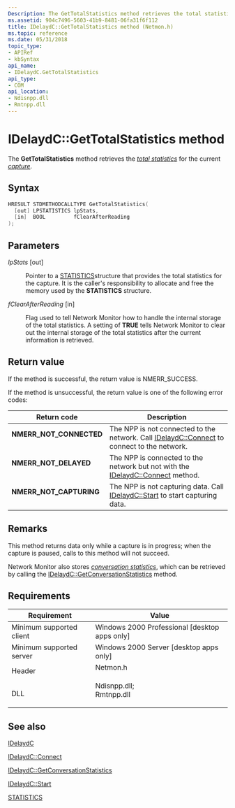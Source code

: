 ```yaml
---
Description: The GetTotalStatistics method retrieves the total statistics for the current capture.
ms.assetid: 904c7496-5603-41b9-8481-06fa31f6f112
title: IDelaydC::GetTotalStatistics method (Netmon.h)
ms.topic: reference
ms.date: 05/31/2018
topic_type: 
- APIRef
- kbSyntax
api_name: 
- IDelaydC.GetTotalStatistics
api_type: 
- COM
api_location: 
- Ndisnpp.dll
- Rmtnpp.dll
---
```


# IDelaydC::GetTotalStatistics method

The **GetTotalStatistics** method retrieves the [*total statistics*](t.md) for the current [*capture*](c.md).

## Syntax


```C++
HRESULT STDMETHODCALLTYPE GetTotalStatistics(
  [out] LPSTATISTICS lpStats,
  [in]  BOOL         fClearAfterReading
);
```



## Parameters

<dl> <dt>

*lpStats* \[out\]
</dt> <dd>

Pointer to a [STATISTICS](statistics.md)structure that provides the total statistics for the capture. It is the caller's responsibility to allocate and free the memory used by the **STATISTICS** structure.

</dd> <dt>

*fClearAfterReading* \[in\]
</dt> <dd>

Flag used to tell Network Monitor how to handle the internal storage of the total statistics. A setting of **TRUE** tells Network Monitor to clear out the internal storage of the total statistics after the current information is retrieved.

</dd> </dl>

## Return value

If the method is successful, the return value is NMERR\_SUCCESS.

If the method is unsuccessful, the return value is one of the following error codes:



| Return code                                                                                          | Description                                                                                                                   |
|------------------------------------------------------------------------------------------------------|-------------------------------------------------------------------------------------------------------------------------------|
| <dl> <dt>**NMERR\_NOT\_CONNECTED**</dt> </dl> | The NPP is not connected to the network. Call [IDelaydC::Connect](idelaydc-connect.md) to connect to the network.<br/> |
| <dl> <dt>**NMERR\_NOT\_DELAYED**</dt> </dl>   | The NPP is connected to the network but not with the [IDelaydC::Connect](idelaydc-connect.md) method.<br/>             |
| <dl> <dt>**NMERR\_NOT\_CAPTURING**</dt> </dl> | The NPP is not capturing data. Call [IDelaydC::Start](idelaydc-start.md) to start capturing data.<br/>                 |



 

## Remarks

This method returns data only while a capture is in progress; when the capture is paused, calls to this method will not succeed.

Network Monitor also stores [*conversation statistics*](c.md), which can be retrieved by calling the [IDelaydC::GetConversationStatistics](idelaydc-getconversationstatistics.md) method.

## Requirements



| Requirement | Value |
|-------------------------------------|----------------------------------------------------------------------------------------------------------------------------------------------------------|
| Minimum supported client<br/> | Windows 2000 Professional \[desktop apps only\]<br/>                                                                                               |
| Minimum supported server<br/> | Windows 2000 Server \[desktop apps only\]<br/>                                                                                                     |
| Header<br/>                   | <dl> <dt>Netmon.h</dt> </dl>                                                                      |
| DLL<br/>                      | <dl> <dt>Ndisnpp.dll; </dt> <dt>Rmtnpp.dll</dt> </dl> |



## See also

<dl> <dt>

[IDelaydC](idelaydc.md)
</dt> <dt>

[IDelaydC::Connect](idelaydc-connect.md)
</dt> <dt>

[IDelaydC::GetConversationStatistics](idelaydc-getconversationstatistics.md)
</dt> <dt>

[IDelaydC::Start](idelaydc-start.md)
</dt> <dt>

[STATISTICS](statistics.md)
</dt> </dl>

 

 




